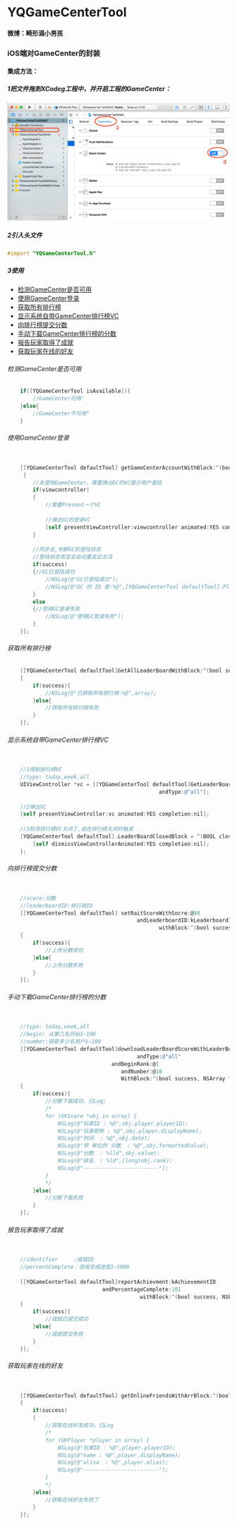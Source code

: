 # YQGameCenterTool
#### 微博：畸形滴小男孩

### iOS端对GameCenter的封装

#### 集成方法：
##### 1把文件拖到XCodeg工程中，并开启工程的GameCenter：
 ![image](https://github.com/976431yang/YQGameCenterTool/blob/master/DEMO/screenshot.jpg)

##### 2引入头文件
```Objective-C
#import "YQGameCenterTool.h"
```
##### 3使用
- [检测GameCenter是否可用](#检测GameCenter是否可用)
- [使用GameCenter登录](#使用GameCenter登录)
- [获取所有排行榜](#获取所有排行榜)
- [显示系统自带GameCenter排行榜VC](#显示系统自带GameCenter排行榜VC)
- [向排行榜提交分数](#向排行榜提交分数)
- [手动下载GameCenter排行榜的分数](#手动下载GameCenter排行榜的分数)
- [报告玩家取得了成就](#报告玩家取得了成就)
- [获取玩家在线的好友](#获取玩家在线的好友)
 
###### 检测GameCenter是否可用
```Objective-C
	if([YQGameCenterTool isAvailable]){
        //GameCenter可用"
    }else{
        //GameCenter不可用"
    }
```
###### 使用GameCenter登录
```Objective-C

    [[YQGameCenterTool defaultTool] getGameCenterAccountWithBlock:^(bool success, UIViewController *viewcontroller)
     {
        //未登陆GameCenter，需要弹出GC的VC提示用户登陆
        if(viewcontroller)
        {
            //需要Present一个VC

            //弹出GC的登录VC
            [self presentViewController:viewcontroller animated:YES completion:nil];
        }
         
        //同步走,判断GC的登陆状态
        //登陆状态改变会自动重走此方法
        if(success)
        {//GC已登陆成功
            //NSLog(@"GC已登陆成功");
            //NSLog(@"GC 的 ID 是:%@",[YQGameCenterTool defaultTool].Player.playerID);
        }
        else
        {//使用GC登录失败
            //NSLog(@"使用GC登录失败");
        }
    }];
```
###### 获取所有排行榜
```Objective-C
	[[YQGameCenterTool defaultTool]GetAllLeaderBoardWithBlock:^(bool success, NSArray *array)
    {
        if(success){
            //NSLog(@"已获取所有排行榜:%@",array);
        }else{
            //获取所有排行榜失败
        }
    }];
```

###### 显示系统自带GameCenter排行榜VC
```Objective-C

	//1得到排行榜VC
    //type: today,week,all
    UIViewController *vc = [[YQGameCenterTool defaultTool]GetLeaderBoardVCWithLeaderboardID:kLeaderboardID  
    										    andType:@"all"];
    
    //2弹出VC
    [self presentViewController:vc animated:YES completion:nil];
    
    //3检测排行榜VC关闭了,会在排行榜关闭时触发
    [YQGameCenterTool defaultTool].LeaderBoardClosedBlock = ^(BOOL closed){
        [self dismissViewControllerAnimated:YES completion:nil];
    };
```

###### 向排行榜提交分数
```Objective-C

	//score:分数
    //leaderboardID:排行榜ID
    [[YQGameCenterTool defaultTool] setRaitScoreWithSocre:@80
                                         andLeaderboardID:kLeaderboardID
                                                withBlock:^(bool success, NSError *error)
    {
        if(success){
            //上传分数成功
        }else{
            //上传分数失败
        }
    }];
```

###### 手动下载GameCenter排行榜的分数
```Objective-C

	//type: today,week,all
    //begin: 从第几名开始1~100
    //number:获取多少名用户1~100
    [[YQGameCenterTool defaultTool]downloadLeaderBoardScoreWithLeaderBoardID:kLeaderboardID 
    								     andType:@"all"
                                 andBeginRank:@1
                             		andNumber:@10
                              		WithBlock:^(bool success, NSArray *array)
    {
        if(success){
            //分数下载成功，已Log;
            /* 
            for (GKScore *obj in array) {
                NSLog(@"玩家ID : %@",obj.player.playerID);
                NSLog(@"玩家昵称 : %@",obj.player.displayName);
                NSLog(@"时间  : %@",obj.date);
                NSLog(@"带 单位的 分数  : %@",obj.formattedValue);
                NSLog(@"分数  : %lld",obj.value);
                NSLog(@"排名  : %ld",(long)obj.rank);
                NSLog(@"------------------------");
            }
            */
        }else{
            //分数下载失败
        }
    }];
```

###### 报告玩家取得了成就
```Objective-C

	//identifier     :成就ID
    //percentComplete：游戏完成进度1~1000

    [[YQGameCenterTool defaultTool]reportAchievment:kAchievementID
                              andPercentageComplete:101
                                          withBlock:^(bool success, NSError *error)
    {
        if(success){
            //成就已提交成功
        }else{
        	//成就提交失败
        }
    }];
```

###### 获取玩家在线的好友
```Objective-C

	[[YQGameCenterTool defaultTool] getOnlineFriendsWithArrBlock:^(bool success, NSArray *array)
    {
        if(success)
        {
            //获取在线好友成功，已Log
            /*
            for (GKPlayer *player in array) {
                NSLog(@"玩家ID : %@",player.playerID);
                NSLog(@"name : %@",player.displayName);
                NSLog(@"alisa  : %@",player.alias);
                NSLog(@"------------------------");
            }
            */
        }else{
            //获取在线好友失败了
        }
    }];
```






